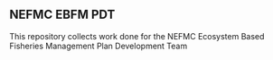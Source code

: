 
## NEFMC EBFM PDT

This repository collects work done for the NEFMC Ecosystem Based
Fisheries Management Plan Development Team
